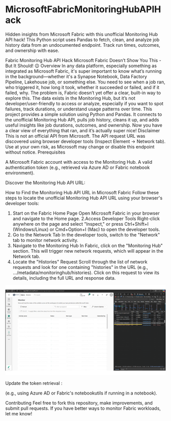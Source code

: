 # MicrosoftFabricMonitoringHubAPIHack
Hidden insights from Microsoft Fabric with this unofficial Monitoring Hub API hack! This Python script uses Pandas to fetch, clean, and analyze job history data from an undocumented endpoint. Track run times, outcomes, and ownership with ease.

Fabric Monitoring Hub API Hack
Microsoft Fabric Doesn’t Show You This - But It Should! 😉
Overview
In any data platform, especially something as integrated as Microsoft Fabric, it's super important to know what’s running in the background—whether it's a Synapse Notebook, Data Factory Pipeline, Lakehouse job, or something else. You need to see when a job ran, who triggered it, how long it took, whether it succeeded or failed, and if it failed, why.
The problem is, Fabric doesn’t yet offer a clear, built-in way to explore this. The data exists in the Monitoring Hub, but it’s not developer/user-friendly to access or analyze, especially if you want to spot failures, track durations, or understand usage patterns over time.
This project provides a simple solution using Python and Pandas. It connects to the unofficial Monitoring Hub API, pulls job history, cleans it up, and adds useful insights like job durations, outcomes, and ownership. Now you have a clear view of everything that ran, and it’s actually super nice!
Disclaimer
This is not an official API from Microsoft. The API request URL was discovered using browser developer tools (Inspect Element → Network tab). Use at your own risk, as Microsoft may change or disable this endpoint without notice.
Prerequisites

A Microsoft Fabric account with access to the Monitoring Hub.
A valid authentication token (e.g., retrieved via Azure AD or Fabric notebook environment).

Discover the Monitoring Hub API URL:

How to Find the Monitoring Hub API URL in Microsoft Fabric
Follow these steps to locate the unofficial Monitoring Hub API URL using your browser's developer tools:

1. Start on the Fabric Home Page
Open Microsoft Fabric in your browser and navigate to the Home page.
2.Access Developer Tools
Right-click anywhere on the page and select "Inspect," or press Ctrl+Shift+I (Windows/Linux) or Cmd+Option+I (Mac) to open the developer tools.
3. Go to the Network Tab
In the developer tools, switch to the "Network" tab to monitor network activity.
4. Navigate to the Monitoring Hub
In Fabric, click on the "Monitoring Hub" section. This will trigger new network requests, which will appear in the Network tab.
5. Locate the "Histories" Request
Scroll through the list of network requests and look for one containing "histories" in the URL (e.g., .../metadata/monitoringhub/histories). Click on this request to view its details, including the full URL and response data.


![Screenshot](MonitoringHubAPIURL.png)



Update the token retrieval :

(e.g., using Azure AD or Fabric's notebookutils if running in a notebook).




Contributing
Feel free to fork this repository, make improvements, and submit pull requests. If you have better ways to monitor Fabric workloads, let me know!

